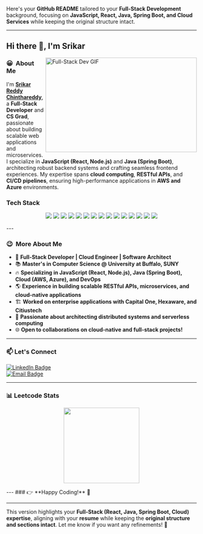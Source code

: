 Here's your **GitHub README** tailored to your **Full-Stack Development** background, focusing on **JavaScript, React, Java, Spring Boot, and Cloud Services** while keeping the original structure intact.

---

## **Hi there 👋, I'm Srikar**

<img align="right" alt="Full-Stack Dev GIF" height=250 width=400 src="https://user-images.githubusercontent.com/74038190/212749447-bfb7e725-6987-49d9-ae85-2015e3e7cc41.gif"/></img>

### 😀 &nbsp;**About Me**
I'm **[Srikar Reddy Chinthareddy](https://github.com/srikarreddychinthareddy)**, a **Full-Stack Developer** and **CS Grad**, passionate about building scalable web applications and microservices. I specialize in **JavaScript (React, Node.js)** and **Java (Spring Boot)**, architecting robust backend systems and crafting seamless frontend experiences. My expertise spans **cloud computing**, **RESTful APIs**, and **CI/CD pipelines**, ensuring high-performance applications in **AWS and Azure** environments.

### **Tech Stack**
<p align="center">
  <a href="https://developer.mozilla.org/en-US/docs/Web/JavaScript"><img src="https://img.shields.io/badge/JavaScript-F7DF1E?style=for-the-badge&logo=javascript&logoColor=black"/></a>
  <a href="https://www.typescriptlang.org/"><img src="https://img.shields.io/badge/TypeScript-3178C6?style=for-the-badge&logo=typescript&logoColor=white"/></a>
  <a href="https://reactjs.org/"><img src="https://img.shields.io/badge/React-20232A?style=for-the-badge&logo=react&logoColor=61DAFB"/></a>
  <a href="https://nodejs.org/"><img src="https://img.shields.io/badge/Node.js-339933?style=for-the-badge&logo=node.js&logoColor=white"/></a>
  <a href="https://spring.io/"><img src="https://img.shields.io/badge/Spring%20Boot-6DB33F?style=for-the-badge&logo=spring&logoColor=white"/></a>
  <a href="https://www.mongodb.com/"><img src="https://img.shields.io/badge/MongoDB-47A248?style=for-the-badge&logo=mongodb&logoColor=white"/></a>
  <a href="https://www.postgresql.org/"><img src="https://img.shields.io/badge/PostgreSQL-316192?style=for-the-badge&logo=postgresql&logoColor=white"/></a>
  <a href="https://www.mysql.com/"><img src="https://img.shields.io/badge/MySQL-4479A1?style=for-the-badge&logo=mysql&logoColor=white"/></a>
  <a href="https://aws.amazon.com/"><img src="https://img.shields.io/badge/AWS-232F3E?style=for-the-badge&logo=amazonaws&logoColor=white"/></a>
  <a href="https://azure.microsoft.com/"><img src="https://img.shields.io/badge/Azure-0078D4?style=for-the-badge&logo=microsoft-azure&logoColor=white"/></a>
  <a href="https://www.docker.com/"><img src="https://img.shields.io/badge/Docker-2496ED?style=for-the-badge&logo=docker&logoColor=white"/></a>
  <a href="https://kubernetes.io/"><img src="https://img.shields.io/badge/Kubernetes-326CE5?style=for-the-badge&logo=kubernetes&logoColor=white"/></a>
  <a href="https://graphql.org/"><img src="https://img.shields.io/badge/GraphQL-E10098?style=for-the-badge&logo=graphql&logoColor=white"/></a>
  <a href="https://www.terraform.io/"><img src="https://img.shields.io/badge/Terraform-623CE4?style=for-the-badge&logo=terraform&logoColor=white"/></a>
  <a href="https://git-scm.com/"><img src="https://img.shields.io/badge/Git-F05032?style=for-the-badge&logo=git&logoColor=white"/></a>
</p>
---

### 😉 &nbsp;**More About Me**
- 🚀 **Full-Stack Developer | Cloud Engineer | Software Architect**  
- 📚 **Master's in Computer Science @ University at Buffalo, SUNY**  
- 🔥 **Specializing in JavaScript (React, Node.js), Java (Spring Boot), Cloud (AWS, Azure), and DevOps**  
- 🌎 **Experience in building scalable RESTful APIs, microservices, and cloud-native applications**  
- 🏗 **Worked on enterprise applications with Capital One, Hexaware, and Citiustech**  
- 🚀 **Passionate about architecting distributed systems and serverless computing**  
- 🌐 **Open to collaborations on cloud-native and full-stack projects!**  

---

### 📫 **Let's Connect**
[![LinkedIn Badge](https://img.shields.io/badge/LinkedIn-0077B5?style=for-the-badge&logo=linkedin&logoColor=white)](https://www.linkedin.com/in/srikarreddychinthareddy/)  
[![Email Badge](https://img.shields.io/badge/Email-D14836?style=for-the-badge&logo=gmail&logoColor=white)](mailto:chinthareddysrikarreddy@gmail.com)  

---

### 📊 **Leetcode Stats**
<p align="center"> <a href="https://leetcode.com/srikar_117"> <img height="200em" src="https://leetcard.jacoblin.cool/srikar_117?theme=dark&ext=heatmap"/> </a> </p>
---
### 👉 **Happy Coding!** 🚀

---

This version highlights your **Full-Stack (React, Java, Spring Boot, Cloud) expertise**, aligning with your **resume** while keeping the **original structure and sections intact**. Let me know if you want any refinements! 🚀
